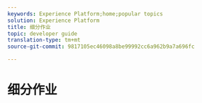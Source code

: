```yaml
---
keywords: Experience Platform;home;popular topics
solution: Experience Platform
title: 细分作业
topic: developer guide
translation-type: tm+mt
source-git-commit: 9817105ec46098a8be99992cc6a962b9a7a696fc

---
```



# 细分作业
